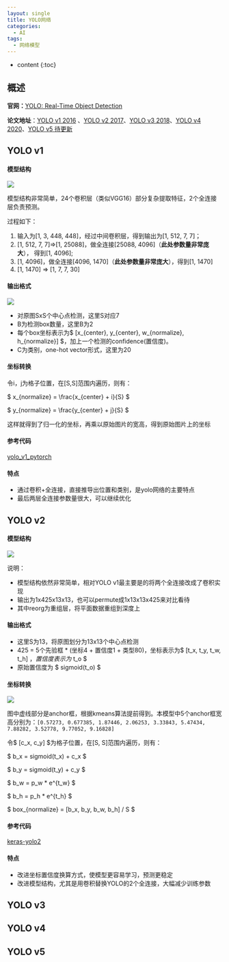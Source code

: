 ```yaml
---
layout: single
title: YOLO网络
categories:
  - AI
tags:
  - 网络模型
---
```


* content
{:toc}
## 概述



**官网：**[YOLO: Real-Time Object Detection](https://pjreddie.com/darknet/yolo/)

**论文地址**：[YOLO v1 2016](https://arxiv.org/pdf/1506.02640.pdf) 、[YOLO v2 2017](https://arxiv.org/pdf/1612.08242.pdf)、[YOLO v3 2018](https://arxiv.org/pdf/1804.02767.pdf)、[YOLO v4 2020](https://arxiv.org/pdf/2004.10934.pdf)、[YOLO v5 待更新](https://github.com/ultralytics/yolov5)

<!--more-->

## YOLO v1

#### 模型结构

![](https://harmonyhu.github.io/img/yolo_v1.png)

模型结构非常简单，24个卷积层（类似VGG16）部分复杂提取特征，2个全连接层负责预测。

过程如下：

1. 输入为[1, 3, 448, 448]，经过中间卷积层，得到输出为[1, 512, 7, 7]；
2. [1, 512, 7, 7]=>[1, 25088]，做全连接[25088, 4096]（**此处参数量非常庞大**）， 得到[1, 4096];
3. [1, 4096]，做全连接[4096, 1470]（**此处参数量非常庞大**），得到[1, 1470]
4. [1, 1470] => [1, 7, 7, 30]

#### 输出格式

![](https://harmonyhu.github.io/img/yolo_v1_io.png)

* 对原图SxS个中心点检测，这里S对应7
* B为检测box数量，这里B为2
* 每个box坐标表示为$ [x_{center}, y_{center}, w_{normalize}, h_{normalize}] $，加上一个检测的confidence(置信度)。
* C为类别，one-hot vector形式，这里为20

#### 坐标转换

令i，j为格子位置，在[S,S]范围内遍历，则有：

$ x_{normalize} = \frac{x_{center} + i}{S} $

$ y_{normalize} = \frac{y_{center} + j}{S} $

这样就得到了归一化的坐标，再乘以原始图片的宽高，得到原始图片上的坐标

#### 参考代码

[yolo_v1_pytorch](https://github.com/motokimura/yolo_v1_pytorch)

#### 特点

* 通过卷积+全连接，直接推导出位置和类别，是yolo网络的主要特点
* 最后两层全连接参数量很大，可以继续优化

## YOLO v2

#### 模型结构

![](https://harmonyhu.github.io/img/yolo_v2.jpg)

说明：

* 模型结构依然非常简单，相对YOLO v1最主要是的将两个全连接改成了卷积实现
* 输出为1x425x13x13，也可以permute成1x13x13x425来对比看待
* 其中reorg为重组层，将平面数据重组到深度上

#### 输出格式

* 这里S为13，将原图划分为13x13个中心点检测
* 425 = 5个先验框 * (坐标4 + 置信度1 + 类型80)，坐标表示为$ [t_x, t_y, t_w, t_h] $，置信度表示为$ t_o $
* 原始置信度为 $ sigmoid(t_o) $

#### 坐标转换

![](https://harmonyhu.github.io/img/yolo_v2_io.png)

图中虚线部分是anchor框，根据kmeans算法提前得到。本模型中5个anchor框宽高分别为：`[0.57273, 0.677385, 1.87446, 2.06253, 3.33843, 5.47434, 7.88282, 3.52778, 9.77052, 9.16828]`

令$ [c_x, c_y] $为格子位置，在[S, S]范围内遍历，则有：

$ b_x = sigmoid(t_x) + c_x $

$ b_y = sigmoid(t_y) + c_y $

$ b_w = p_w * e^{t_w} $

$ b_h = p_h * e^{t_h} $

$ box_{normalize} = [b_x, b_y, b_w, b_h] / S $

#### 参考代码

[keras-yolo2](https://github.com/experiencor/keras-yolo2)

#### 特点

* 改进坐标置信度换算方式，使模型更容易学习，预测更稳定
* 改进模型结构，尤其是用卷积替换YOLO的2个全连接，大幅减少训练参数



## YOLO v3

## YOLO v4

## YOLO v5

